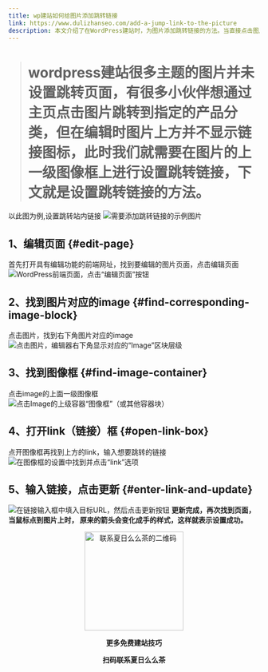 ```yaml
---
title: wp建站如何给图片添加跳转链接
link: https://www.dulizhanseo.com/add-a-jump-link-to-the-picture
description: 本文介绍了在WordPress建站时，为图片添加跳转链接的方法。当直接点击图片无法设置链接时，可以通过选中图片的上一级容器（图像框），在其设置中找到“link”选项并输入目标URL，实现点击图片跳转的功能。
---
```


> # wordpress建站很多主题的图片并未设置跳转页面，有很多小伙伴想通过主页点击图片跳转到指定的产品分类，但在编辑时图片上方并不显示链接图标，此时我们就需要在图片的上一级图像框上进行设置跳转链接，下文就是设置跳转链接的方法。

以此图为例,设置跳转站内链接
![需要添加跳转链接的示例图片](https://cos.files.maozhishi.com/xp/xz1665734481123.png)

## 1、编辑页面 {#edit-page}

首先打开具有编辑功能的前端网址，找到要编辑的图片页面，点击编辑页面
![WordPress前端页面，点击“编辑页面”按钮](https://cos.files.maozhishi.com/xp/xz1665734481124.png)

## 2、找到图片对应的image {#find-corresponding-image-block}

点击图片，找到右下角图片对应的image
![点击图片，编辑器右下角显示对应的“Image”区块层级](https://cos.files.maozhishi.com/xp/xz1665734481193.png)

## 3、找到图像框 {#find-image-container}

点击image的上面一级图像框
![点击Image的上级容器“图像框”（或其他容器块）](https://cos.files.maozhishi.com/xp/xz1665734481194.png)

## 4、打开link（链接）框 {#open-link-box}

点开图像框再找到上方的link，输入想要跳转的链接
![在图像框的设置中找到并点击“link”选项](https://cos.files.maozhishi.com/xp/xz1665734481195.png)

## 5、输入链接，点击更新 {#enter-link-and-update}

![在链接输入框中填入目标URL，然后点击更新按钮](https://cos.files.maozhishi.com/xp/xz1665734481203.png)
**更新完成，再次找到页面，当鼠标点到图片上时， 原来的箭头会变化成手的样式，这样就表示设置成功。**

<!-- -->

<p style="text-align: center;"><img src="https://cos.files.maozhishi.com/public/attachments/lfx/1669111684413.png" width="198" alt="联系夏日么么茶的二维码" /></p>
<p style="text-align: center;"><strong>更多免费建站技巧</strong></p>
<p style="text-align: center;"><strong>扫码联系夏日么么茶</strong></p>
